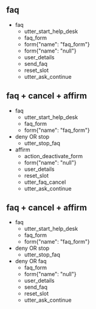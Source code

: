 ## faq
* faq
  - utter_start_help_desk
  - faq_form
  - form{"name": "faq_form"}
  - form{"name": "null"}
  - user_details
  - send_faq
  - reset_slot
  - utter_ask_continue

## faq + cancel + affirm
* faq
  - utter_start_help_desk
  - faq_form
  - form{"name": "faq_form"}
* deny OR stop
  - utter_stop_faq
* affirm
  - action_deactivate_form
  - form{"name": "null"}
  - user_details
  - reset_slot
  - utter_faq_cancel
  - utter_ask_continue

## faq + cancel + affirm
* faq
  - utter_start_help_desk
  - faq_form
  - form{"name": "faq_form"}
* deny OR stop
  - utter_stop_faq
* deny OR faq
  - faq_form
  - form{"name": "null"}
  - user_details
  - send_faq
  - reset_slot
  - utter_ask_continue